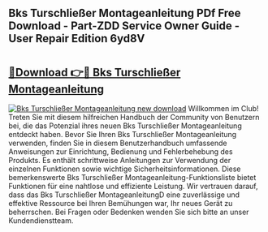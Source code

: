## Bks Turschließer Montageanleitung PDf Free Download - Part-ZDD Service Owner Guide - User Repair Edition 6yd8V

# <h2><a href="http://df90gj1.blite.top/?on=Bks+Turschlie%c3%9fer+Montageanleitung">🔗Download 👉🔴 Bks Turschließer Montageanleitung</a></h2>

[![Bks Turschließer Montageanleitung new download](https://i.imgur.com/lujVjoI.png)](http://df90gj1.blite.top/?on=Bks+Turschlie%c3%9fer+Montageanleitung)
Willkommen im Club! Treten Sie mit diesem hilfreichen Handbuch der Community von Benutzern bei, die das Potenzial ihres neuen Bks Turschließer Montageanleitung entdeckt haben. Bevor Sie Ihren Bks Turschließer Montageanleitung verwenden, finden Sie in diesem Benutzerhandbuch umfassende Anweisungen zur Einrichtung, Bedienung und Fehlerbehebung des Produkts. Es enthält schrittweise Anleitungen zur Verwendung der einzelnen Funktionen sowie wichtige Sicherheitsinformationen. Diese bemerkenswerte Bks Turschließer Montageanleitung-Funktionsliste bietet Funktionen für eine nahtlose und effiziente Leistung. Wir vertrauen darauf, dass das Bks Turschließer MontageanleitungD eine zuverlässige und effektive Ressource bei Ihren Bemühungen war, Ihr neues Gerät zu beherrschen. Bei Fragen oder Bedenken wenden Sie sich bitte an unser Kundendienstteam.
